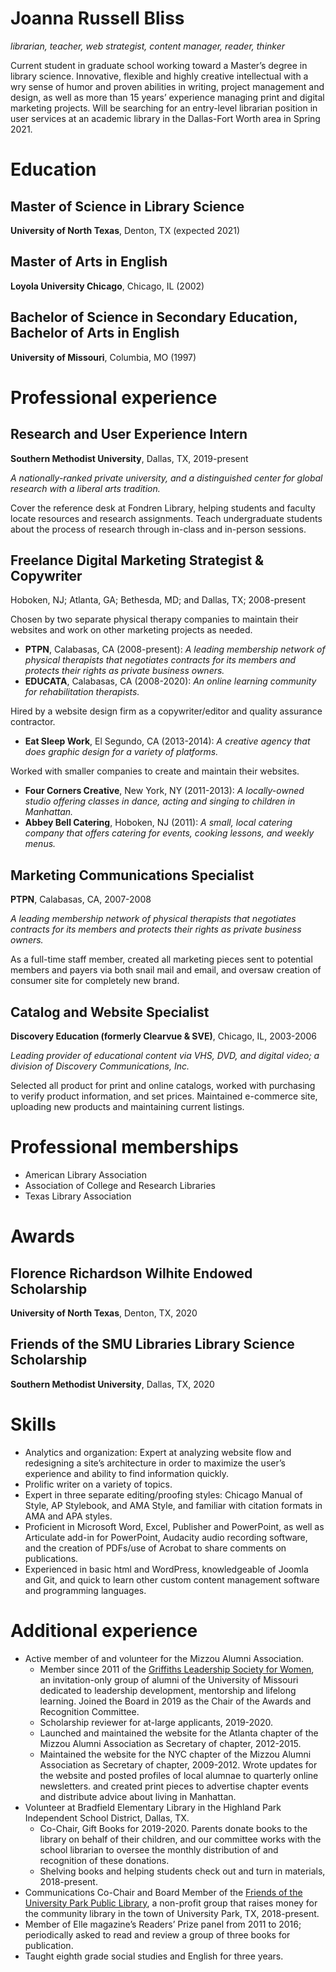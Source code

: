 # Joanna Russell Bliss
*librarian, teacher, web strategist, content manager, reader, thinker*

Current student in graduate school working toward a Master’s degree in library science. Innovative, flexible and highly creative intellectual with a wry sense of humor and proven abilities in writing, project management and design, as well as more than 15 years’ experience managing print and digital marketing projects. Will be searching for an entry-level librarian position in user services at an academic library in the Dallas-Fort Worth area in Spring 2021.

# Education
## Master of Science in Library Science
**University of North Texas**, Denton, TX (expected 2021)
## Master of Arts in English
**Loyola University Chicago**, Chicago, IL (2002)
## Bachelor of Science in Secondary Education, Bachelor of Arts in English
**University of Missouri**, Columbia, MO (1997)

# Professional experience
## Research and User Experience Intern
**Southern Methodist University**, Dallas, TX, 2019-present

*A nationally-ranked private university, and a distinguished center for global research with a liberal arts tradition.*

Cover the reference desk at Fondren Library, helping students and faculty locate resources and research assignments. Teach undergraduate students about the process of research through in-class and in-person sessions.

## Freelance Digital Marketing Strategist & Copywriter
Hoboken, NJ; Atlanta, GA; Bethesda, MD; and Dallas, TX; 2008-present

Chosen by two separate physical therapy companies to maintain their websites and work on other marketing projects as needed.

- **PTPN**, Calabasas, CA (2008-present):
*A leading membership network of physical therapists that negotiates contracts for its members and protects their rights as private business owners.*
- **EDUCATA**, Calabasas, CA (2008-2020): *An online learning community for rehabilitation therapists.*

Hired by a website design firm as a copywriter/editor and quality assurance contractor.

- **Eat Sleep Work**, El Segundo, CA (2013-2014): *A creative agency that does graphic design for a variety of platforms.*

Worked with smaller companies to create and maintain their websites.

- **Four Corners Creative**, New York, NY (2011-2013): *A locally-owned studio offering classes in dance, acting and singing to children in Manhattan.*
- **Abbey Bell Catering**, Hoboken, NJ (2011): *A small, local catering company that offers catering for events, cooking lessons, and weekly menus.*

## Marketing Communications Specialist
**PTPN**, Calabasas, CA, 2007-2008

*A leading membership network of physical therapists that negotiates contracts for its members and protects their rights as private business owners.*

As a full-time staff member, created all marketing pieces sent to potential members and payers via both snail mail and email, and oversaw creation of consumer site for completely new brand.

## Catalog and Website Specialist
**Discovery Education (formerly Clearvue & SVE)**, Chicago, IL, 2003-2006

*Leading provider of educational content via VHS, DVD, and digital video; a division of Discovery Communications, Inc.*

Selected all product for print and online catalogs, worked with purchasing to verify product information, and set prices. Maintained e-commerce site, uploading new products and maintaining current listings.

# Professional memberships

- American Library Association
- Association of College and Research Libraries
- Texas Library Association

# Awards

## Florence Richardson Wilhite Endowed Scholarship
**University of North Texas**, Denton, TX, 2020
## Friends of the SMU Libraries Library Science Scholarship
**Southern Methodist University**, Dallas, TX, 2020

# Skills

- Analytics and organization: Expert at analyzing website flow and redesigning a site’s architecture in order to maximize the user’s experience and ability to find information quickly.
- Prolific writer on a variety of topics.
- Expert in three separate editing/proofing styles: Chicago Manual of Style, AP Stylebook, and AMA Style, and familiar with citation formats in AMA and APA styles.
- Proficient in Microsoft Word, Excel, Publisher and PowerPoint, as well as Articulate add-in for PowerPoint, Audacity audio recording software, and the creation of PDFs/use of Acrobat to share comments on publications.
- Experienced in basic html and WordPress, knowledgeable of Joomla and Git, and quick to learn other custom content management software and programming languages.

# Additional experience

- Active member of and volunteer for the Mizzou Alumni Association.
    - Member since 2011 of the [Griffiths Leadership Society for Women](https://www.mizzou.com/griffithssociety), an invitation-only group of alumni of the University of Missouri dedicated to leadership development, mentorship and lifelong learning. Joined the Board in 2019 as the Chair of the Awards and Recognition Committee.
    - Scholarship reviewer for at-large applicants, 2019-2020.
    - Launched and maintained the website for the Atlanta chapter of the Mizzou Alumni Association as Secretary of chapter, 2012-2015.
    - Maintained the website for the NYC chapter of the Mizzou Alumni Association as Secretary of chapter, 2009-2012. Wrote updates for the website and posted profiles of local alumnae to quarterly online newsletters. and created print pieces to advertise chapter events and distribute advice about living in Manhattan.
- Volunteer at Bradfield Elementary Library in the Highland Park Independent School District, Dallas, TX.
    - Co-Chair, Gift Books for 2019-2020. Parents donate books to the library on behalf of their children, and our committee works with the school librarian to oversee the monthly distribution of and recognition of these donations.
    - Shelving books and helping students check out and turn in materials, 2018-present.
- Communications Co-Chair and Board Member of the [Friends of the University Park Public Library](https://uplibraryfriends.org/), a non-profit group that raises money for the community library in the town of University Park, TX, 2018-present.
- Member of Elle magazine’s Readers’ Prize panel from 2011 to 2016; periodically asked to read and review a group of three books for publication.
- Taught eighth grade social studies and English for three years.
